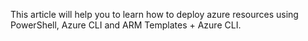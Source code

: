 This article will help you to learn how to deploy azure resources using PowerShell, Azure CLI and ARM Templates + Azure CLI.
